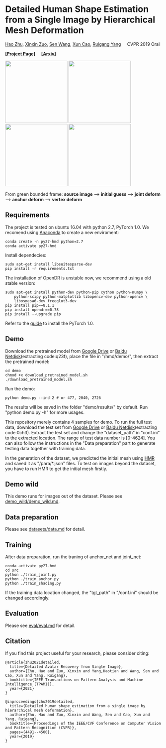 # Detailed Human Shape Estimation from a Single Image by Hierarchical Mesh Deformation

[Hao Zhu](https://zhuhao-nju.github.io/), [Xinxin Zuo](https://sites.google.com/site/xinxinzuohome/), [Sen Wang](https://sites.google.com/site/senwang1312home/), [Xun Cao](https://cite.nju.edu.cn/People/Faculty/20190621/i5054.html), [Ruigang Yang](https://orcid.org/0000-0001-5296-6307) &nbsp; &nbsp; CVPR 2019 Oral

**[[Project Page]](http://cite.nju.edu.cn/Researches/3DCaptureandReconstruction/20190621/i5141.html)** &nbsp; &nbsp; **[[Arxiv]](https://arxiv.org/abs/1904.10506)**

<img src="https://github.com/zhuhao-nju/hmd/blob/master/demo/results/2726.gif" width="200"> <img src="https://github.com/zhuhao-nju/hmd/blob/master/demo/results/0002.gif" width="200"> <img src="https://github.com/zhuhao-nju/hmd/blob/master/demo/results/0477.gif" width="200"> <img src="https://github.com/zhuhao-nju/hmd/blob/master/demo/results/2040.gif" width="200">

From green bounded frame:
**source image** --> **initial guess** --> **joint deform** -->  **anchor deform** --> **vertex deform**

## Requirements
The project is tested on ubuntu 16.04 with python 2.7, PyTorch 1.0.  We recomend using [Anaconda](https://www.anaconda.com/download/#linux) to create a new enviroment:
```
conda create -n py27-hmd python=2.7
conda activate py27-hmd
```

Install dependecies:
```
sudo apt-get install libsuitesparse-dev
pip install -r requirements.txt
```

The installation of OpenDR is unstable now, we recommend using a old stable version:
```
sudo apt-get install python-dev python-pip cython python-numpy \
    python-scipy python-matplotlib libopencv-dev python-opencv \
    libosmesa6-dev freeglut3-dev
pip install pip==8.1.1
pip install opendr==0.78
pip install --upgrade pip
```

Refer to the [guide](https://pytorch.org/get-started/locally/) to install the PyTorch 1.0.

## Demo
Download the pretrained model from [Google Drive](https://drive.google.com/file/d/1LaQBoJPvrqAkF2AGzeV97lmMu9OhsGAS/view?usp=sharing) or [Baidu Netdisk](https://pan.baidu.com/s/11NpU9NAiO6KOHveWo6tRAg)(extracting code:q23f), place the file in "/hmd/demo/", then extract the pretrained model:
```
cd demo
chmod +x download_pretrained_model.sh
./download_pretrained_model.sh
```
Run the demo:
```
python demo.py --ind 2 # or 477, 2040, 2726
```
The results will be saved in the folder "demo/results/" by default.  Run "python demo.py -h" for more usages.

This repository merely contains 4 samples for demo. To run the full test data, download the test set from [Google Drive](https://drive.google.com/open?id=1ifcvLFJb1t9uS9bz0CxqhaYUfXvQNHC4) or [Baidu Netdisk](https://pan.baidu.com/s/1OVfM4ETgkFiUgmGpp0Cb4A)(extracting code:0ch3).  Extract the test set and change the "dataset_path" in "conf.ini" to the extracted location.  The range of test data number is [0-4624].  You can also follow the instructions in the "Data preparation" part to generate testing data together with training data.

In the generation of the dataset, we predicted the initial mesh using [HMR](https://github.com/akanazawa/hmr) and saved it as "/para/\*.json" files.  To test on images beyond the dataset, you have to run HMR to get the initial mesh firstly.

## Demo wild
This demo runs for images out of the dataset.  Please see [demo_wild/demo_wild.md](/demo_wild/demo_wild.md).

## Data preparation
Please see [datasets/data.md](/datasets/data.md) for detail.

## Training
After data preparation, run the traning of anchor_net and joint_net:
```
conda activate py27-hmd
cd src
python ./train_joint.py
python ./train_anchor.py
python ./train_shading.py
```
If the training data location changed, the "tgt_path" in "/conf.ini" should be changed accordingly.

## Evaluation
Please see [eval/eval.md](/eval/eval.md) for detail.

## Citation
If you find this project useful for your research, please consider citing:
```
@article{zhu2021detailed,
  title={Detailed Avatar Recovery from Single Image},
  author={Zhu, Hao and Zuo, Xinxin and Yang,Haotian and Wang, Sen and Cao, Xun and Yang, Ruigang},
  booktitle={IEEE Transactions on Pattern Analysis and Machine Intelligence (TPAMI)},
  year={2021}
}
```

```
@inproceedings{zhu2019detailed,
  title={Detailed human shape estimation from a single image by hierarchical mesh deformation},
  author={Zhu, Hao and Zuo, Xinxin and Wang, Sen and Cao, Xun and Yang, Ruigang},
  booktitle={Proceedings of the IEEE/CVF Conference on Computer Vision and Pattern Recognition (CVPR)},
  pages={4491--4500},
  year={2019}
}
```

